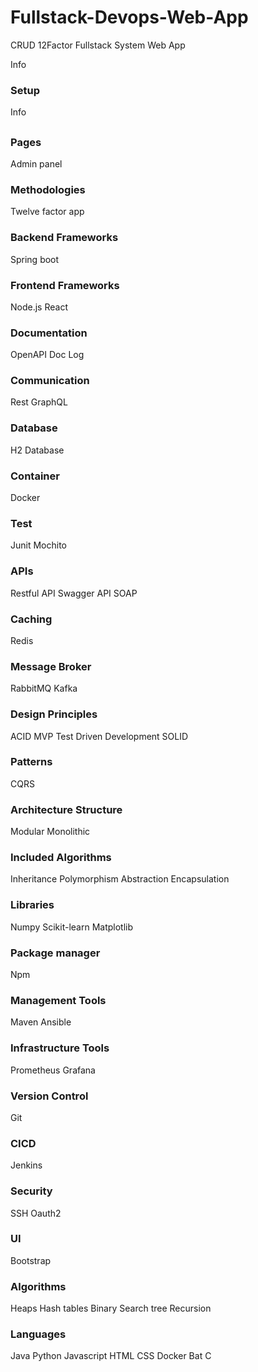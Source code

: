 # Fullstack-Devops-Web-App
CRUD 12Factor Fullstack System Web App

Info

### Setup
Info

## 
### Pages
Admin panel

### Methodologies
Twelve factor app

### Backend Frameworks
Spring boot

### Frontend Frameworks
Node.js
React

### Documentation
OpenAPI Doc
Log

### Communication
Rest
GraphQL

### Database
H2 Database

### Container
Docker

### Test
Junit
Mochito

### APIs
Restful API
Swagger API
SOAP

### Caching
Redis

### Message Broker
RabbitMQ
Kafka

### Design Principles
ACID
MVP
Test Driven Development
SOLID

### Patterns
CQRS

### Architecture Structure
Modular Monolithic

### Included Algorithms
Inheritance
Polymorphism
Abstraction
Encapsulation

### Libraries
Numpy
Scikit-learn
Matplotlib

### Package manager
Npm

### Management Tools
Maven
Ansible

### Infrastructure Tools
Prometheus
Grafana

### Version Control
Git

### CICD
Jenkins

### Security
SSH
Oauth2

### UI
Bootstrap

### Algorithms
Heaps
Hash tables
Binary Search tree
Recursion

### Languages
Java
Python
Javascript
HTML
CSS
Docker
Bat
C
